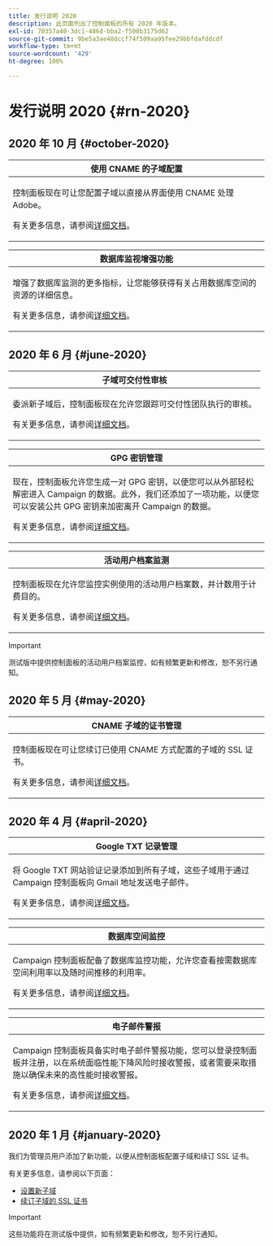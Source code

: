 ```yaml
---
title: 发行说明 2020
description: 此页面列出了控制面板的所有 2020 年版本。
exl-id: 70357a40-3dc1-486d-bba2-f500b3175d62
source-git-commit: 9be5a3ae48dccf74f509aa95fee29bbfdafddcdf
workflow-type: tm+mt
source-wordcount: '429'
ht-degree: 100%

---
```


# 发行说明 2020 {#rn-2020}

## 2020 年 10 月 {#october-2020}

<table>
<thead>
<tr>
<th><strong>使用 CNAME 的子域配置</strong><br/></th>
</tr>
</thead>
<tbody>
<tr>
<td>
<p>控制面板现在可让您配置子域以直接从界面使用 CNAME 处理 Adobe。</p><p>有关更多信息，请参阅<a href="../subdomains-certificates/using/setting-up-new-subdomain.md">详细文档</a>。</p>
</td>
</tr>
</tbody>
</table>

<table>
<thead>
<tr>
<th><strong>数据库监视增强功能</strong><br/></th>
</tr>
</thead>
<tbody>
<tr>
<td>
<p>增强了数据库监测的更多指标，让您能够获得有关占用数据库空间的资源的详细信息。</p><p>有关更多信息，请参阅<a href="../performance-monitoring/using/database-monitoring.md">详细文档</a>。</p>
</td>
</tr>
</tbody>
</table>

## 2020 年 6 月 {#june-2020}

<table>
<thead>
<tr>
<th><strong>子域可交付性审核</strong><br/></th>
</tr>
</thead>
<tbody>
<tr>
<td>
<p>委派新子域后，控制面板现在允许您跟踪可交付性团队执行的审核。</p><p>有关更多信息，请参阅<a href="../subdomains-certificates/using/setting-up-new-subdomain.md">详细文档</a>。</p>
</td>
</tr>
</tbody>
</table>

<table>
<thead>
<tr>
<th><strong>GPG 密钥管理</strong><br/></th>
</tr>
</thead>
<tbody>
<tr>
<td>
<p>现在，控制面板允许您生成一对 GPG 密钥，以便您可以从外部轻松解密进入 Campaign 的数据。此外，我们还添加了一项功能，以便您可以安装公共 GPG 密钥来加密离开 Campaign 的数据。</p><p>有关更多信息，请参阅<a href="../instances-settings/using/gpg-keys-management.md">详细文档</a>。</p>
</td>
</tr>
</tbody>
</table>

<table>
<thead>
<tr>
<th><strong>活动用户档案监测</strong><br/></th>
</tr>
</thead>
<tbody>
<tr>
<td>
<p>控制面板现在允许您监控实例使用的活动用户档案数，并计数用于计费目的。</p><p>有关更多信息，请参阅<a href="../performance-monitoring/using/active-profiles-monitoring.md">详细文档</a>。</p>
</td>
</tr>
</tbody>
</table>

>[!IMPORTANT]
>
>测试版中提供控制面板的活动用户档案监控，如有频繁更新和修改，恕不另行通知。

## 2020 年 5 月 {#may-2020}

<table>
<thead>
<tr>
<th><strong>CNAME 子域的证书管理</strong><br/></th>
</tr>
</thead>
<tbody>
<tr>
<td>
<p>控制面板现在可让您续订已使用 CNAME 方式配置的子域的 SSL 证书。</p><p>有关更多信息，请参阅<a href="../subdomains-certificates/using/renewing-subdomain-certificate.md">详细文档</a>。</p>
</td>
</tr>
</tbody>
</table>

## 2020 年 4 月 {#april-2020}

<table>
<thead>
<tr>
<th><strong>Google TXT 记录管理</strong><br/></th>
</tr>
</thead>
<tbody>
<tr>
<td>
<p>将 Google TXT 网站验证记录添加到所有子域，这些子域用于通过 Campaign 控制面板向 Gmail 地址发送电子邮件。</p><p>有关更多信息，请参阅<a href="../subdomains-certificates/using/managing-txt-records.md">详细文档</a>。</p>
</td>
</tr>
</tbody>
</table>

<table>
<thead>
<tr>
<th><strong>数据库空间监控</strong><br/></th>
</tr>
</thead>
<tbody>
<tr>
<td>
<p>Campaign 控制面板配备了数据库监控功能，允许您查看按需数据库空间利用率以及随时间推移的利用率。</p><p>有关更多信息，请参阅<a href="../performance-monitoring/using/database-monitoring.md">详细文档</a>。</p>
</td>
</tr>
</tbody>
</table>

<table>
<thead>
<tr>
<th><strong>电子邮件警报</strong><br/></th>
</tr>
</thead>
<tbody>
<tr>
<td>
<p>Campaign 控制面板具备实时电子邮件警报功能，您可以登录控制面板并注册，以在系统面临性能下降风险时接收警报，或者需要采取措施以确保未来的高性能时接收警报。</p><p>有关更多信息，请参阅<a href="../performance-monitoring/using/email-alerting.md">详细文档</a>。</p>
</td>
</tr>
</tbody>
</table>

## 2020 年 1 月 {#january-2020}

我们为管理员用户添加了新功能，以便从控制面板配置子域和续订 SSL 证书。

有关更多信息，请参阅以下页面：
* [设置新子域](../subdomains-certificates/using/setting-up-new-subdomain.md)
* [续订子域的 SSL 证书](../subdomains-certificates/using/renewing-subdomain-certificate.md)

>[!IMPORTANT]
>
>这些功能将在测试版中提供，如有频繁更新和修改，恕不另行通知。
